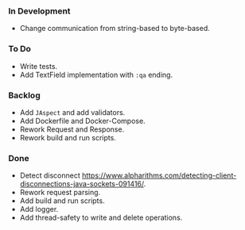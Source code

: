 ### In Development

- Change communication from string-based to byte-based.

### To Do

- Write tests.
- Add TextField implementation with `:qa` ending.

### Backlog

- Add `JAspect` and add validators.
- Add Dockerfile and Docker-Compose.
- Rework Request and Response.
- Rework build and run scripts.

### Done

- Detect disconnect https://www.alpharithms.com/detecting-client-disconnections-java-sockets-091416/.
- Rework request parsing.
- Add build and run scripts.
- Add logger.
- Add thread-safety to write and delete operations.
